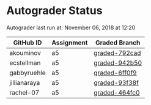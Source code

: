 # Autograder Status
Autograder last run at: November 06, 2018 at 12:20

| GitHub ID | Assignment | Graded Branch |
|-----------|------------|---------------|
| akouminov | a5 | [graded-792cad](https://github.com/Fall2018COMP401-001/a5-akouminov/tree/graded-792cad) | 
| ecstellman | a5 | [graded-942b50](https://github.com/Fall2018COMP401-001/a5-ecstellman/tree/graded-942b50) | 
| gabbyruehle | a5 | [graded-6ff0f9](https://github.com/Fall2018COMP401-001/a5-gabbyruehle/tree/graded-6ff0f9) | 
| jillianaraya | a5 | [graded-93f38f](https://github.com/Fall2018COMP401-001/a5-jillianaraya/tree/graded-93f38f) | 
| rachel-07 | a5 | [graded-464fc0](https://github.com/Fall2018COMP401-001/a5-rachel-07/tree/graded-464fc0) | 
